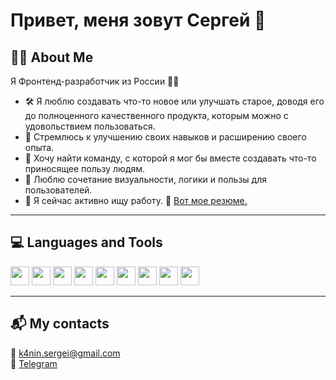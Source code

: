 # Привет, меня зовут Сергей 👋

## 🧑‍💻 About Me

Я Фронтенд-разработчик из России 👩‍💻

- 🛠️ Я люблю создавать что-то новое или улучшать старое, доводя его до полноценного качественного продукта, которым можно с удовольствием пользоваться.
- 🚀 Стремлюсь к улучшению своих навыков и расширению своего опыта.
- 🤝 Хочу найти команду, с которой я мог бы вместе создавать что-то приносящее пользу людям.
- 🧩 Люблю сочетание визуальности, логики и пользы для пользователей.
- 📌 Я сейчас активно ищу работу. 📂 [Вот мое резюме.](./CV.pdf)

---

## 💻 Languages and Tools

<img src="https://cdn.jsdelivr.net/gh/devicons/devicon/icons/html5/html5-original.svg" height="30" /> <img src="https://cdn.jsdelivr.net/gh/devicons/devicon/icons/css3/css3-original.svg"  height="30" /> <img src="https://cdn.jsdelivr.net/gh/devicons/devicon/icons/javascript/javascript-original.svg" height="30" /> <img src="https://cdn.jsdelivr.net/gh/devicons/devicon/icons/typescript/typescript-original.svg" height="30" /> <img src="https://cdn.jsdelivr.net/gh/devicons/devicon/icons/react/react-original.svg" height="30" /> <img src="https://cdn.jsdelivr.net/gh/devicons/devicon/icons/redux/redux-original.svg" height="30" /> <img src="https://cdn.jsdelivr.net/gh/devicons/devicon/icons/nodejs/nodejs-original.svg" height="30" /> <img src="https://cdn.jsdelivr.net/gh/devicons/devicon/icons/git/git-original.svg" height="30" /> <img src="https://cdn.jsdelivr.net/gh/devicons/devicon/icons/figma/figma-original.svg" height="30" />

---

## 📬 My contacts

📧 [k4nin.sergei@gmail.com](mailto:k4nin.sergei@gmail.com)  
💬 [Telegram](https://t.me/szmergon)